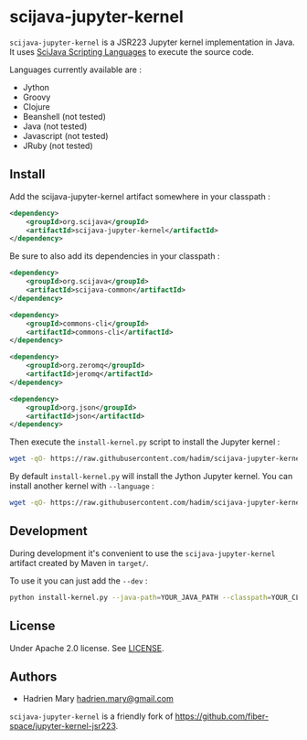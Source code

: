 # scijava-jupyter-kernel

`scijava-jupyter-kernel` is a JSR223 Jupyter kernel implementation in Java. It uses [SciJava Scripting Languages](https://github.com/scijava?utf8=%E2%9C%93&q=scripting&type=&language=) to execute the source code.

Languages currently available are :

- Jython
- Groovy
- Clojure
- Beanshell (not tested)
- Java (not tested)
- Javascript (not tested)
- JRuby (not tested)

## Install

Add the scijava-jupyter-kernel artifact somewhere in your classpath :

```xml
<dependency>
    <groupId>org.scijava</groupId>
    <artifactId>scijava-jupyter-kernel</artifactId>
</dependency>
```

Be sure to also add its dependencies in your classpath :

```xml
<dependency>
    <groupId>org.scijava</groupId>
    <artifactId>scijava-common</artifactId>
</dependency>

<dependency>
    <groupId>commons-cli</groupId>
    <artifactId>commons-cli</artifactId>
</dependency>

<dependency>
    <groupId>org.zeromq</groupId>
    <artifactId>jeromq</artifactId>
</dependency>

<dependency>
    <groupId>org.json</groupId>
    <artifactId>json</artifactId>
</dependency>
```

Then execute the `install-kernel.py` script to install the Jupyter kernel :

```bash
wget -qO- https://raw.githubusercontent.com/hadim/scijava-jupyter-kernel/master/install-kernel.py | python - --java-path=YOUR_JAVA_PATH --classpath=YOUR_CLASSPATH
```

By default `install-kernel.py` will install the Jython Jupyter kernel. You can install another kernel with `--language` :

```bash
wget -qO- https://raw.githubusercontent.com/hadim/scijava-jupyter-kernel/master/install-kernel.py | python - --java-path=YOUR_JAVA_PATH  --classpath=YOUR_CLASSPATH --language groovy
```

## Development

During development it's convenient to use the `scijava-jupyter-kernel` artifact created by Maven in `target/`.

To use it you can just add the `--dev` :

```bash
python install-kernel.py --java-path=YOUR_JAVA_PATH --classpath=YOUR_CLASSPATH --dev
```

## License

Under Apache 2.0 license. See [LICENSE](LICENSE).

## Authors

- Hadrien Mary <hadrien.mary@gmail.com>

`scijava-jupyter-kernel` is a friendly fork of https://github.com/fiber-space/jupyter-kernel-jsr223.
